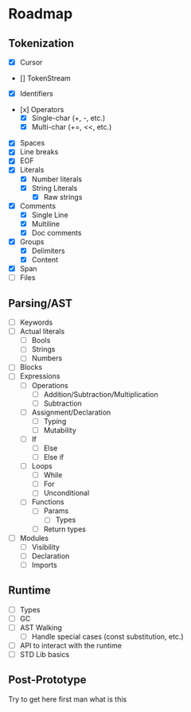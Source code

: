 # Roadmap

## Tokenization
* [x] Cursor
* [] TokenStream
* [x] Identifiers
* [x] Operators
    * [x] Single-char (+, -, etc.)
    * [x] Multi-char (+=, <<, etc.)
* [x] Spaces
* [x] Line breaks
* [x] EOF
* [x] Literals
    * [x] Number literals
    * [x] String Literals
        * [x] Raw strings
* [x] Comments
    * [x] Single Line
    * [x] Multiline
    * [x] Doc comments
* [x] Groups
    * [x] Delimiters
    * [x] Content
* [x] Span
* [ ] Files

## Parsing/AST
* [ ] Keywords
* [ ] Actual literals
    * [ ] Bools
    * [ ] Strings
    * [ ] Numbers
* [ ] Blocks
* [ ] Expressions
    * [ ] Operations
        * [ ] Addition/Subtraction/Multiplication
        * [ ] Subtraction
    * [ ] Assignment/Declaration
        * [ ] Typing
        * [ ] Mutability
    * [ ] If
        * [ ] Else
        * [ ] Else if
    * [ ] Loops
        * [ ] While
        * [ ] For
        * [ ] Unconditional
    * [ ] Functions
        * [ ] Params
            * [ ] Types
        * [ ] Return types
* [ ] Modules
    * [ ] Visibility
    * [ ] Declaration
    * [ ] Imports
    
## Runtime
* [ ] Types
* [ ] GC 
* [ ] AST Walking
    * [ ] Handle special cases (const substitution, etc.)
* [ ] API to interact with the runtime
* [ ] STD Lib basics

## Post-Prototype
Try to get here first man what is this
    

